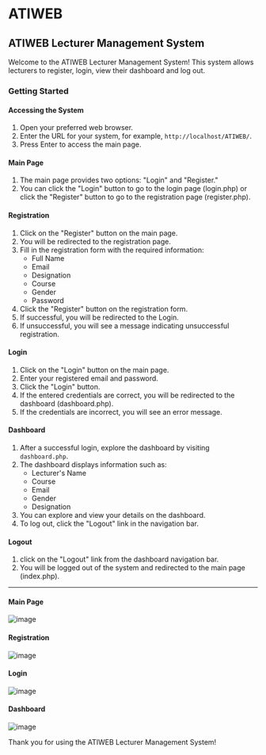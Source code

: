 # ATIWEB
## ATIWEB Lecturer Management System

Welcome to the ATIWEB Lecturer Management System! This system allows lecturers to register, login, view their dashboard and log out.

### Getting Started

#### Accessing the System

1. Open your preferred web browser.
2. Enter the URL for your system, for example, `http://localhost/ATIWEB/`.
3. Press Enter to access the main page.

#### Main Page
1. The main page provides two options: "Login" and "Register."
2. You can click the "Login" button to go to the login page (login.php) or click the "Register" button to go to the registration page (register.php).

#### Registration

1. Click on the "Register" button on the main page.
2. You will be redirected to the registration page.
3. Fill in the registration form with the required information:
   - Full Name
   - Email
   - Designation
   - Course
   - Gender
   - Password
4. Click the "Register" button on the registration form.
5. If successful, you will be redirected to the Login.
6. If unsuccessful, you will see a message indicating unsuccessful registration.

#### Login

1. Click on the "Login" button on the main page.
2. Enter your registered email and password.
3. Click the "Login" button.
4. If the entered credentials are correct, you will be redirected to the dashboard (dashboard.php).
5. If the credentials are incorrect, you will see an error message.

#### Dashboard

1. After a successful login, explore the dashboard by visiting `dashboard.php`.
2. The dashboard displays information such as:
   - Lecturer's Name
   - Course
   - Email
   - Gender
   - Designation
3. You can explore and view your details on the dashboard.
4. To log out, click the "Logout" link in the navigation bar.

#### Logout

1. click on the "Logout" link from the dashboard navigation bar.
2. You will be logged out of the system and redirected to the main page (index.php).

---
#### Main Page
![image](https://github.com/rihamnazeer/ATIWEB/assets/90144970/eecd1954-8902-43de-8468-e213809c51ef)

#### Registration
![image](https://github.com/rihamnazeer/ATIWEB/assets/90144970/0566237d-fd08-430a-875d-fe9efe688f99)

#### Login
![image](https://github.com/rihamnazeer/ATIWEB/assets/90144970/f096f0b7-593e-47bb-871a-5378940bc520)

#### Dashboard
![image](https://github.com/rihamnazeer/ATIWEB/assets/90144970/423730a2-0942-4fb5-91a3-fd8934da6a9f)


Thank you for using the ATIWEB Lecturer Management System!
